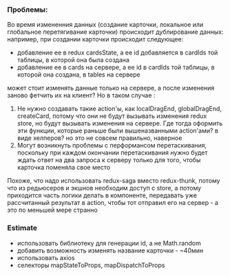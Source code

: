 ### Проблемы:

Во время измененния данных (создание карточки, локальное или глобальное перетягивание карточки) происходит дублирование данных: например, при создании карточки происходит следующее:

-   добавление ее в redux cardsState, а ее id добавляется в cardIds той таблицы, в которой она была создана
-   добавление ее в cards на сервере, а ее id в cardIds той таблицы, в которой она создана, в tables на сервере

может стоит изменять данные только на сервере, а после изменения заново фетчить их на клиент? Но в таком случае :

1. Не нужно создавать такие action'ы, как localDragEnd, globalDragEnd, createCard, потому что они не будут вызывать изменения redux store, но будут вызывать изменения на сервере.
   Где тогда оформить эти функции, которые раньше были вышеназванными action'ами? в виде хелперов? но это не совсем правильно, наверное
2. Могут возникнуть проблемы с перформансом перетаскивания, поскольку при каждом окончании перетаскивания нужно будет ждать ответ на два запроса к серверу только для того, чтобы карточка поменяла свое место

Похоже, что надо использовать redux-saga вместо redux-thunk, потому что из редьюсеров и экшнов необходим доступ с store, а потому приходится часть логики делать в компоненте, передавать уже рассчитанный результат в action, чтобы тот отправил его на сервер - а это по меньшей мере странно

### Estimate

<!-- - добавить возможность раскрывать карту в виде модального окна - ~60мин -->
<!-- - добавить возможность удалять карточку с экрана открытой карты - ~20мин -->
<!-- - добавить появление иконки удаления только при наведении на карточку -->
<!-- -   добавить возможность изменять название таблицы - ~90мин -->
<!-- -   добавить возможность создавать новые таблицы - ~60мин => 120min-->
<!-- -   использовать payload в экшнах 30min => 45min -->
<!-- -   добавить возможность удалять таблицы ~ 60мин => 60min -->
<!-- -   исправить логику изменения данных с помощью второго параметра thunk ~ 20 min -->
<!-- -   получать ответы от сервера при асинхронных запросах 40мин => 60min-->

-   использовать библиотеку для генерации id, а не Math.random
-   добавить возможность изменять название карточки - ~40мин
-   использовать axios
-   селекторы mapStateToProps, mapDispatchToProps
